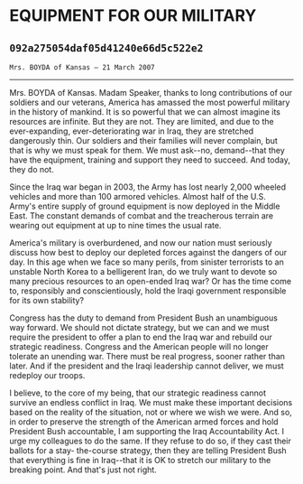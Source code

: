 # EQUIPMENT FOR OUR MILITARY
## `092a275054daf05d41240e66d5c522e2`
`Mrs. BOYDA of Kansas — 21 March 2007`

---


Mrs. BOYDA of Kansas. Madam Speaker, thanks to long contributions of 
our soldiers and our veterans, America has amassed the most powerful 
military in the history of mankind. It is so powerful that we can 
almost imagine its resources are infinite. But they are not. They are 
limited, and due to the ever-expanding, ever-deteriorating war in Iraq, 
they are stretched dangerously thin. Our soldiers and their families 
will never complain, but that is why we must speak for them. We must 
ask--no, demand--that they have the equipment, training and support 
they need to succeed. And today, they do not.

Since the Iraq war began in 2003, the Army has lost nearly 2,000 
wheeled vehicles and more than 100 armored vehicles. Almost half of the 
U.S. Army's entire supply of ground equipment is now deployed in the 
Middle East. The constant demands of combat and the treacherous terrain 
are wearing out equipment at up to nine times the usual rate.

America's military is overburdened, and now our nation must seriously 
discuss how best to deploy our depleted forces against the dangers of 
our day. In this age when we face so many perils, from sinister 
terrorists to an unstable North Korea to a belligerent Iran, do we 
truly want to devote so many precious resources to an open-ended Iraq 
war? Or has the time come to, responsibly and conscientiously, hold the 
Iraqi government responsible for its own stability?

Congress has the duty to demand from President Bush an unambiguous 
way forward. We should not dictate strategy, but we can and we must 
require the president to offer a plan to end the Iraq war and rebuild 
our strategic readiness. Congress and the American people will no 
longer tolerate an unending war. There must be real progress, sooner 
rather than later. And if the president and the Iraqi leadership cannot 
deliver, we must redeploy our troops.

I believe, to the core of my being, that our strategic readiness 
cannot survive an endless conflict in Iraq. We must make these 
important decisions based on the reality of the situation, not or where 
we wish we were. And so, in order to preserve the strength of the 
American armed forces and hold President Bush accountable, I am 
supporting the Iraq Accountability Act. I urge my colleagues to do the 
same. If they refuse to do so, if they cast their ballots for a stay-
the-course strategy, then they are telling President Bush that 
everything is fine in Iraq--that it is OK to stretch our military to 
the breaking point. And that's just not right.
